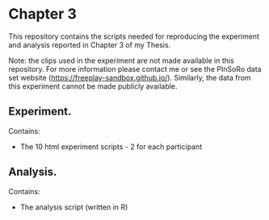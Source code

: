 # Chapter 3

This repository contains the scripts needed for reproducing the experiment and analysis reported in Chapter 3 of my Thesis.

Note: the clips used in the experiment are not made available in this repository. For more information please contact me or see the PInSoRo data set website (https://freeplay-sandbox.github.io/). Similarly, the data from this experiment cannot be made publicly available. 

## Experiment. <br>
Contains:
  - The 10 html experiment scripts - 2 for each participant
  
## Analysis. <br>
Contains:
  - The analysis script (written in R)
